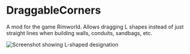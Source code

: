 # DraggableCorners

A mod for the game Rimworld. Allows dragging L shapes instead of just straight lines when building walls, conduits, sandbags, etc.

![Screenshot showing L-shaped designation](About/preview.jpg)